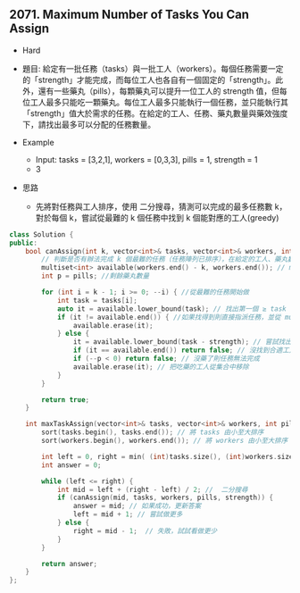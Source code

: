 ## 2071. Maximum Number of Tasks You Can Assign

- Hard
- 題目: 給定有一批任務（tasks）與一批工人（workers）。每個任務需要一定的「strength」才能完成，而每位工人也各自有一個固定的「strength」。此外，還有一些藥丸（pills），每顆藥丸可以提升一位工人的 strength 值，但每位工人最多只能吃一顆藥丸。每位工人最多只能執行一個任務，並只能執行其「strength」值大於需求的任務。在給定的工人、任務、藥丸數量與藥效強度下，請找出最多可以分配的任務數量。

- Example
    - Input: tasks = [3,2,1], workers = [0,3,3], pills = 1, strength = 1
    - 3

- 思路
    - 先將對任務與工人排序，使用 二分搜尋，猜測可以完成的最多任務數 k，對於每個 k，嘗試從最難的 k 個任務中找到 k 個能對應的工人(greedy)

```cpp
class Solution {
public:
    bool canAssign(int k, vector<int>& tasks, vector<int>& workers, int pills, int strength) { 
        // 判斷是否有辦法完成 k 個最難的任務（任務陣列已排序），在給定的工人、藥丸數量與增強力量條件下
        multiset<int> available(workers.end() - k, workers.end()); // multiset 為自動排序的容器、支援lower_bound()與erase()
        int p = pills; //剩餘藥丸數量

        for (int i = k - 1; i >= 0; --i) { //從最難的任務開始做
            int task = tasks[i];
            auto it = available.lower_bound(task); // 找出第一個 ≥ task 的工人
            if (it != available.end()) { //如果找得到則直接指派任務，並從 multiset 中移除這個工人
                available.erase(it);
            } else {
                it = available.lower_bound(task - strength); // 嘗試找出一個  ≥ task - strength 的工人 
                if (it == available.end()) return false; // 沒找到合適工人 → 任務做不了
                if (--p < 0) return false; // 沒藥了則任務無法完成
                available.erase(it); // 把吃藥的工人從集合中移除
            }
        }

        return true;
    }

    int maxTaskAssign(vector<int>& tasks, vector<int>& workers, int pills, int strength) {
        sort(tasks.begin(), tasks.end()); // 將 tasks 由小至大排序
        sort(workers.begin(), workers.end()); // 將 workers 由小至大排序

        int left = 0, right = min( (int)tasks.size(), (int)workers.size()) ; // left:最少能做的任務為 0, right:最多能做的任務為 min(任務數, 工人數)
        int answer = 0;

        while (left <= right) {
            int mid = left + (right - left) / 2; //  二分搜尋
            if (canAssign(mid, tasks, workers, pills, strength)) {
                answer = mid; // 如果成功，更新答案
                left = mid + 1; // 嘗試做更多
            } else {
                right = mid - 1;  // 失敗，試試看做更少
            }
        }

        return answer;
    }
};

```
